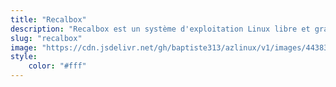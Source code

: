 ```yaml
---
title: "Recalbox"
description: "Recalbox est un système d'exploitation Linux libre et gratuit dédié à l'émulation, la préservation et l'accessibilité des vieux jeux vidéo (retrogaming)."
slug: "recalbox"
image: "https://cdn.jsdelivr.net/gh/baptiste313/azlinux/v1/images/4438396/raw.webp"
style:
    color: "#fff"
---
```

